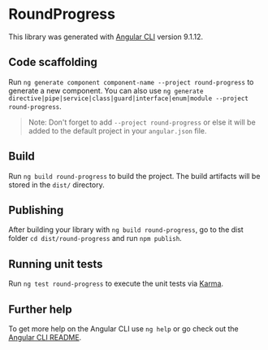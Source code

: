 # RoundProgress

This library was generated with [Angular CLI](https://github.com/angular/angular-cli) version 9.1.12.

## Code scaffolding

Run `ng generate component component-name --project round-progress` to generate a new component. You can also use `ng generate directive|pipe|service|class|guard|interface|enum|module --project round-progress`.
> Note: Don't forget to add `--project round-progress` or else it will be added to the default project in your `angular.json` file. 

## Build

Run `ng build round-progress` to build the project. The build artifacts will be stored in the `dist/` directory.

## Publishing

After building your library with `ng build round-progress`, go to the dist folder `cd dist/round-progress` and run `npm publish`.

## Running unit tests

Run `ng test round-progress` to execute the unit tests via [Karma](https://karma-runner.github.io).

## Further help

To get more help on the Angular CLI use `ng help` or go check out the [Angular CLI README](https://github.com/angular/angular-cli/blob/master/README.md).
